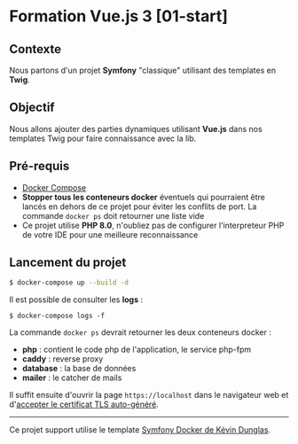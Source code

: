 # Formation Vue.js 3 [01-start]

## Contexte

Nous partons d'un projet **Symfony** "classique" utilisant des templates en **Twig**.

## Objectif

Nous allons ajouter des parties dynamiques utilisant **Vue.js** dans nos templates Twig pour faire 
connaissance avec la lib.

## Pré-requis

- [Docker Compose](https://docs.docker.com/compose/install/)
- **Stopper tous les conteneurs docker** éventuels qui pourraient être lancés en dehors de ce 
  projet pour éviter les conflits de port. La commande `docker ps` doit retourner une liste vide
- Ce projet utilise **PHP 8.0**, n'oubliez pas de configurer l'interpreteur PHP de votre IDE pour 
  une meilleure reconnaissance

## Lancement du projet

```sh
$ docker-compose up --build -d
``` 

Il est possible de consulter les **logs** :
```shell
$ docker-compose logs -f
```

La commande `docker ps` devrait retourner les deux conteneurs docker :
- **php** : contient le code php de l'application, le service php-fpm
- **caddy** : reverse proxy 
- **database** : la base de données
- **mailer** : le catcher de mails

Il suffit ensuite d'ouvrir la page `https://localhost` dans le navigateur web et d'[accepter le 
certificat TLS auto-généré](https://stackoverflow.com/a/15076602/1352334).

***
Ce projet support utilise le template [Symfony Docker de Kévin Dunglas](https://github.com/dunglas/symfony-docker).
